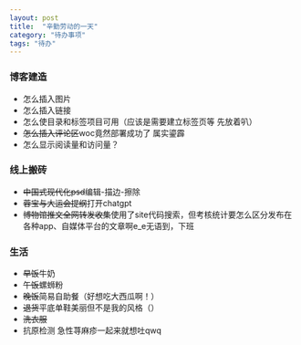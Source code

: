 ```yaml
---
layout: post
title:  "辛勤劳动的一天"
category: "待办事项"
tags: "待办"
---
```


### 博客建造
- 怎么插入图片
- 怎么插入链接
- 怎么使目录和标签项目可用（应该是需要建立标签页等 先放着叭）
- ~~怎么插入评论区~~woc竟然部署成功了 属实鎏霹
- 怎么显示阅读量和访问量？

### 线上搬砖
- ~~中国式现代化psd~~编辑-描边-擦除
- ~~蓉宝与大运会提纲~~打开chatgpt
- ~~博物馆推文全网转发收集~~使用了site代码搜索，但考核统计要怎么区分发布在各种app、自媒体平台的文章啊e_e无语到，下班

### 生活
- ~~早饭~~牛奶
- ~~午饭~~螺蛳粉
- ~~晚饭~~简易自助餐（好想吃大西瓜啊！）
- ~~退货~~平底单鞋美丽但不是我的风格（）
- ~~洗衣服~~
- 抗原检测
急性荨麻疹一起来就想吐qwq


